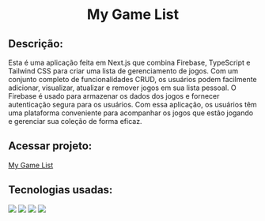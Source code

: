 <h1 align="center">My Game List</h1>

<h2>Descrição:</h2>

Esta é uma aplicação feita em Next.js que combina Firebase, TypeScript e Tailwind CSS para criar uma lista de gerenciamento de jogos. Com um conjunto completo de funcionalidades CRUD, os usuários podem facilmente adicionar, visualizar, atualizar e remover jogos em sua lista pessoal. O Firebase é usado para armazenar os dados dos jogos e fornecer autenticação segura para os usuários. Com essa aplicação, os usuários têm uma plataforma conveniente para acompanhar os jogos que estão jogando e gerenciar sua coleção de forma eficaz. 

<h2>Acessar projeto:</h2>
<a href="https://obsant.github.io/AnimeDB/">My Game List</a>

<h2>Tecnologias usadas:</h2>
<img src="https://img.shields.io/badge/Next.js-white?style=for-the-badge&logo=next&logoColor=white"></img>
<img src="https://img.shields.io/badge/TypeScript-blue?style=for-the-badge&logo=typescript&logoColor=white"></img>
<img src="https://img.shields.io/badge/Tailwind_CSS-38B2AC?style=for-the-badge&logo=tailwind-css&logoColor=white"></img>
<img src="https://img.shields.io/badge/Firebase-F29D0C?style=for-the-badge&logo=firebase&logoColor=white"></img>
